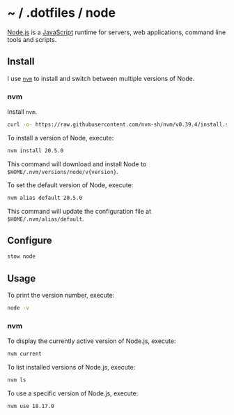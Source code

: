 # ~ / .dotfiles / node

[Node.js](https://nodejs.org/) is a [JavaScript](https://en.wikipedia.org/wiki/JavaScript)
runtime for servers, web applications, command line tools and scripts.

## Install

I use [`nvm`](https://github.com/nvm-sh/nvm) to install and switch between
multiple versions of Node.

### nvm

Install `nvm`.

```sh
curl -o- https://raw.githubusercontent.com/nvm-sh/nvm/v0.39.4/install.sh | bash
```

To install a version of Node, execute:

```sh
nvm install 20.5.0
```

This command will download and install Node to `$HOME/.nvm/versions/node/v{version}`.

To set the default version of Node, execute:

```sh
nvm alias default 20.5.0
```

This command will update the configuration file at `$HOME/.nvm/alias/default`.

## Configure

```sh
stow node
```

## Usage

To print the version number, execute:

```sh
node -v
```

### nvm

To display the currently active version of Node.js, execute:

```sh
nvm current
```

To list installed versions of Node.js, execute:

```sh
nvm ls
```

To use a specific version of Node.js, execute:

```sh
nvm use 18.17.0
```
